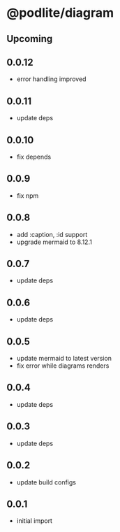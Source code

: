 # @podlite/diagram

## Upcoming

## 0.0.12
- error handling improved 
## 0.0.11
- update deps
## 0.0.10
- fix depends
## 0.0.9
- fix npm
## 0.0.8
- add :caption, :id support
- upgrade mermaid to 8.12.1
## 0.0.7
- update deps
## 0.0.6
- update deps
## 0.0.5
- update mermaid to latest version
- fix error while diagrams renders

## 0.0.4
- update deps

## 0.0.3
- update deps
## 0.0.2
- update build configs
## 0.0.1
- initial import
